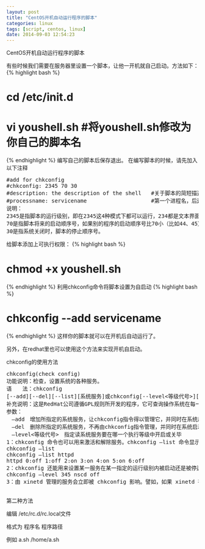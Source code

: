 ```yaml
---
layout: post
title: "CentOS开机自动运行程序的脚本"
categories: linux
tags: [script, centos, linux]
date: 2014-09-03 12:54:23
---
```


CentOS开机自动运行程序的脚本
 
有些时候我们需要在服务器里设置一个脚本，让他一开机就自己启动。方法如下：
{% highlight bash %}
# cd /etc/init.d
# vi youshell.sh   #将youshell.sh修改为你自己的脚本名
{% endhighlight %}
编写自己的脚本后保存退出。
在编写脚本的时候，请先加入以下注释
<pre>
#add for chkconfig
#chkconfig: 2345 70 30
#description: the description of the shell   #关于脚本的简短描述
#processname: servicename                    #第一个进程名，后边设置自启动的时候会用到
说明：
2345是指脚本的运行级别，即在2345这4种模式下都可以运行，234都是文本界面，5就是图形界面X
70是指脚本将来的启动顺序号，如果别的程序的启动顺序号比70小（比如44、45），则脚本需要等这些程序都启动以后才启动。
30是指系统关闭时，脚本的停止顺序号。
</pre>
给脚本添加上可执行权限：
{% highlight bash %}
# chmod +x youshell.sh
{% endhighlight %}
利用chkconfig命令将脚本设置为自启动
{% highlight bash %}
# chkconfig --add servicename
{% endhighlight %}
这样你的脚本就可以在开机后自动运行了。

另外，在redhat里也可以使用这个方法来实现开机自启动。

chkconfig的使用方法
<pre>
chkconfig(check config)
功能说明：检查，设置系统的各种服务。
语　　法：chkconfig
[--add][--del][--list][系统服务]或chkconfig[--level<等级代号>][系统服务][on/off/reset]
补充说明：这是RedHat公司遵循GPL规则所开发的程序，它可查询操作系统在每一个执行等级中会执行哪些系统服务，其中包括各类常驻服务。
参数：
　–add　增加所指定的系统服务，让chkconfig指令得以管理它，并同时在系统启动的叙述文件内增加相关数据。
　–del　删除所指定的系统服务，不再由chkconfig指令管理，并同时在系统启动的叙述文件内删除相关数据。
　–level<等级代号>　指定读系统服务要在哪一个执行等级中开启或关毕
1：chkconfig 命令也可以用来激活和解除服务。chkconfig –list 命令显示系统服务列表，以及这些服务在运行级别0到6中已被启动（on）还是停止（off）。
chkconfig –list
chkconfig –list httpd
httpd 0:off 1:off 2:on 3:on 4:on 5:on 6:off
2：chkconfig 还能用来设置某一服务在某一指定的运行级别内被启动还是被停运。譬如，要在运行级别3、4、5中停运 nscd 服务，使用下面的命令：
chkconfig –level 345 nscd off
3：由 xinetd 管理的服务会立即被 chkconfig 影响。譬如，如果 xinetd 在运行，finger 被禁用，那么执行了 chkconfig finger on 命令后，finger 就不必手工地重新启动 xinetd 来立即被启用。对其它服务的改变在使用 chkconfig 之后不会立即生效。必须使用service servicename start/stop/restart命令来重起服务
 
</pre>

第二种方法

编辑  /etc/rc.d/rc.local文件 

格式为  程序名  程序路径

例如  a.sh  /home/a.sh


